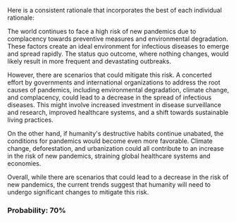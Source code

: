 Here is a consistent rationale that incorporates the best of each individual rationale:

The world continues to face a high risk of new pandemics due to complacency towards preventive measures and environmental degradation. These factors create an ideal environment for infectious diseases to emerge and spread rapidly. The status quo outcome, where nothing changes, would likely result in more frequent and devastating outbreaks.

However, there are scenarios that could mitigate this risk. A concerted effort by governments and international organizations to address the root causes of pandemics, including environmental degradation, climate change, and complacency, could lead to a decrease in the spread of infectious diseases. This might involve increased investment in disease surveillance and research, improved healthcare systems, and a shift towards sustainable living practices.

On the other hand, if humanity's destructive habits continue unabated, the conditions for pandemics would become even more favorable. Climate change, deforestation, and urbanization could all contribute to an increase in the risk of new pandemics, straining global healthcare systems and economies.

Overall, while there are scenarios that could lead to a decrease in the risk of new pandemics, the current trends suggest that humanity will need to undergo significant changes to mitigate this risk.

### Probability: 70%